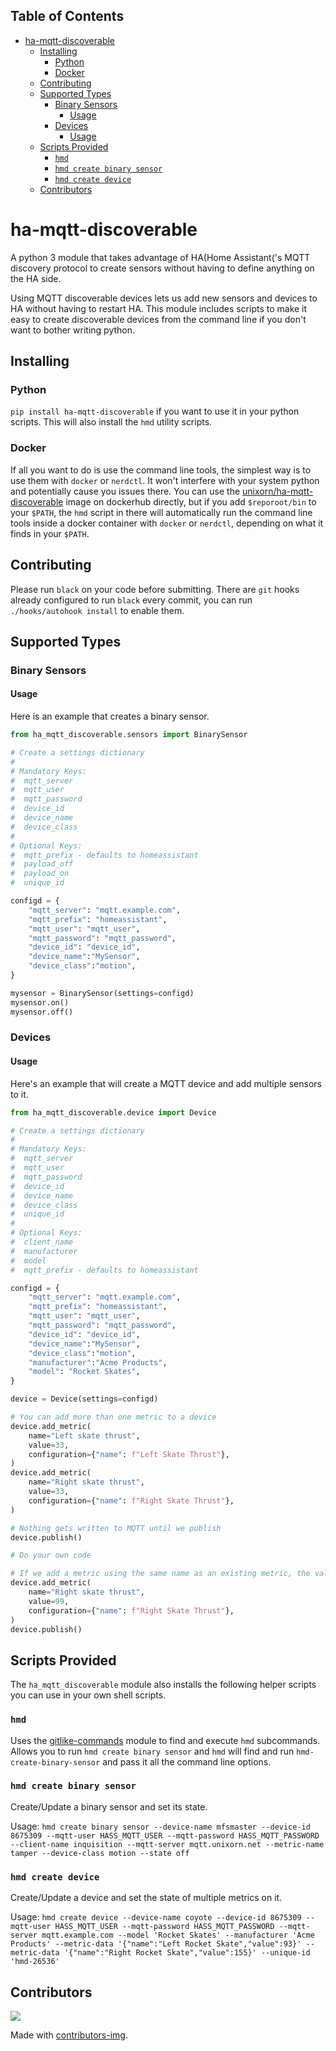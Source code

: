 <!-- START doctoc generated TOC please keep comment here to allow auto update -->
<!-- DON'T EDIT THIS SECTION, INSTEAD RE-RUN doctoc TO UPDATE -->
## Table of Contents

- [ha-mqtt-discoverable](#ha-mqtt-discoverable)
  - [Installing](#installing)
    - [Python](#python)
    - [Docker](#docker)
  - [Contributing](#contributing)
  - [Supported Types](#supported-types)
    - [Binary Sensors](#binary-sensors)
      - [Usage](#usage)
    - [Devices](#devices)
      - [Usage](#usage-1)
  - [Scripts Provided](#scripts-provided)
    - [`hmd`](#hmd)
    - [`hmd create binary sensor`](#hmd-create-binary-sensor)
    - [`hmd create device`](#hmd-create-device)
  - [Contributors](#contributors)

<!-- END doctoc generated TOC please keep comment here to allow auto update -->

# ha-mqtt-discoverable

A python 3 module that takes advantage of HA(Home Assistant('s MQTT discovery protocol to create sensors without having to define anything on the HA side.

Using MQTT discoverable devices lets us add new sensors and devices to HA without having to restart HA. This module includes scripts to make it easy to create discoverable devices from the command line if you don't want to bother writing python.

## Installing

### Python

`pip install ha-mqtt-discoverable` if you want to use it in your python scripts. This will also install the `hmd` utility scripts.

### Docker

If all you want to do is use the command line tools, the simplest way is to use them with `docker` or `nerdctl`. It won't interfere with your system python and potentially cause you issues there. You can use the [unixorn/ha-mqtt-discoverable](https://hub.docker.com/repository/docker/unixorn/ha-mqtt-discoverable) image on dockerhub directly, but if you add `$reporoot/bin` to your `$PATH`, the `hmd` script in there will automatically run the command line tools inside a docker container with `docker` or `nerdctl`, depending on what it finds in your `$PATH`.

## Contributing

Please run `black` on your code before submitting. There are `git` hooks already configured to run `black` every commit, you can run `./hooks/autohook install` to enable them.

## Supported Types

### Binary Sensors

#### Usage

Here is an example that creates a binary sensor.

```py
from ha_mqtt_discoverable.sensors import BinarySensor

# Create a settings dictionary
#
# Mandatory Keys:
#  mqtt_server
#  mqtt_user
#  mqtt_password
#  device_id
#  device_name
#  device_class
#
# Optional Keys:
#  mqtt_prefix - defaults to homeassistant
#  payload_off
#  payload_on
#  unique_id

configd = {
    "mqtt_server": "mqtt.example.com",
    "mqtt_prefix": "homeassistant",
    "mqtt_user": "mqtt_user",
    "mqtt_password": "mqtt_password",
    "device_id": "device_id",
    "device_name":"MySensor",
    "device_class":"motion",
}

mysensor = BinarySensor(settings=configd)
mysensor.on()
mysensor.off()

```

### Devices

#### Usage

Here's an example that will create a MQTT device and add multiple sensors to it.

```py
from ha_mqtt_discoverable.device import Device

# Create a settings dictionary
#
# Mandatory Keys:
#  mqtt_server
#  mqtt_user
#  mqtt_password
#  device_id
#  device_name
#  device_class
#  unique_id
#
# Optional Keys:
#  client_name
#  manufacturer
#  model
#  mqtt_prefix - defaults to homeassistant

configd = {
    "mqtt_server": "mqtt.example.com",
    "mqtt_prefix": "homeassistant",
    "mqtt_user": "mqtt_user",
    "mqtt_password": "mqtt_password",
    "device_id": "device_id",
    "device_name":"MySensor",
    "device_class":"motion",
    "manufacturer":"Acme Products",
    "model": "Rocket Skates",
}

device = Device(settings=configd)

# You can add more than one metric to a device
device.add_metric(
    name="Left skate thrust",
    value=33,
    configuration={"name": f"Left Skate Thrust"},
)
device.add_metric(
    name="Right skate thrust",
    value=33,
    configuration={"name": f"Right Skate Thrust"},
)

# Nothing gets written to MQTT until we publish
device.publish()

# Do your own code

# If we add a metric using the same name as an existing metric, the value is updated
device.add_metric(
    name="Right skate thrust",
    value=99,
    configuration={"name": f"Right Skate Thrust"},
)
device.publish()
```

## Scripts Provided

The `ha_mqtt_discoverable` module also installs the following helper scripts you can use in your own shell scripts.

### `hmd`

Uses the [gitlike-commands](https://github.com/unixorn/gitlike-commands/) module to find and execute `hmd` subcommands. Allows you to run `hmd create binary sensor` and `hmd` will find and run `hmd-create-binary-sensor` and pass it all the command line options.

### `hmd create binary sensor`

Create/Update a binary sensor and set its state.

Usage: `hmd create binary sensor --device-name mfsmaster --device-id 8675309 --mqtt-user HASS_MQTT_USER --mqtt-password HASS_MQTT_PASSWORD --client-name inquisition --mqtt-server mqtt.unixorn.net --metric-name tamper --device-class motion --state off`

### `hmd create device`

Create/Update a device and set the state of multiple metrics on it.

Usage: `hmd create device --device-name coyote --device-id 8675309 --mqtt-user HASS_MQTT_USER --mqtt-password HASS_MQTT_PASSWORD --mqtt-server mqtt.example.com --model 'Rocket Skates' --manufacturer 'Acme Products' --metric-data '{"name":"Left Rocket Skate","value":93}' --metric-data '{"name":"Right Rocket Skate","value":155}' --unique-id 'hmd-26536'`

## Contributors

<a href="https://github.com/unixorn/ha-mqtt-discovery/graphs/contributors">
  <img src="https://contributors-img.web.app/image?repo=unixorn/ha-mqtt-discovery" />
</a>

Made with [contributors-img](https://contributors-img.web.app).
